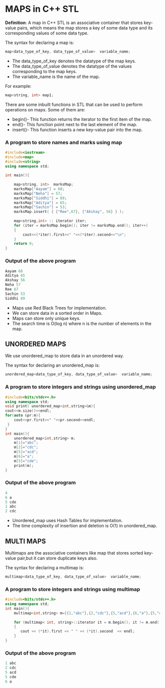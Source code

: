 # MAPS in C++ STL

**Definition**: A map in C++ STL is an associative container that stores key-value pairs, which means the map stores a key of some data type and its corresponding values of some data type. 

The syntax for declaring a map is:
```c++
map<data_type_of_key, data_type_of_value>  variable_name;
```
- The data_type_of_key denotes the datatype of the map keys.
- The data_type_of_value denotes the datatype of the values corresponding to the map keys.
- The variable_name is the name of the map.

For example:
```c++
map<string, int> map1;
```
There are some inbuilt functions in STL that can be used to perform operations on maps.
Some of them are:
- begin()- This function returns the iterator to the first item of the map.
- end()- This function point next to the last element of the map.
- insert()- This function inserts a new key-value pair into the map.

### A program to store names and marks using map

```c++
#include<iostream>
#include<map>
#include<string>
using namespace std;
 
int main(){
 
    map<string, int>  marksMap;
    marksMap["Aayam"] = 68;
    marksMap["Neha"] = 57;
    marksMap["Siddhi"] = 89;
    marksMap["Aditya"] = 65;
    marksMap["Sachin"] = 53;
    marksMap.insert( { {"Ree",67}, {"Akshay", 56} } );
 
    map<string,int> :: iterator iter;
    for (iter = marksMap.begin(); iter != marksMap.end(); iter++)
    {
        cout<<(*iter).first<<" "<<(*iter).second<<"\n";
    }
    return 0;
}
```
### Output of the above program

```c++
Aayam 68
Aditya 65
Akshay 56
Neha 57
Ree 67
Sachin 53
Siddhi 89
```
- Maps use Red Black Trees for implementation. 
- We can store data in a sorted order in  Maps. 
- Maps can store only unique keys.
- The search time is O(log n) where n is the number of elements in the map.

## UNORDERED MAPS

We use unordered_map to store data in an unordered way.

The syntax for declaring an unordered_map is:
```c++
unordered_map<data_type_of_key, data_type_of_value>  variable_name;
```
### A program to store integers and strings using unordered_map

```c++
#include<bits/stdc++.h>
using namespace std;
void print( unordered_map<int,string>&m){
cout<<m.size()<<endl;
for(auto &pr:m){
    cout<<pr.first<<" "<<pr.second<<endl;
 }
}
int main(){
    unordered_map<int,string> m;
    m[1]="abc";
    m[2]="cdc";
    m[5]="acd";
    m[6]="a";
    m[5]="cde";
    print(m);
}
```
### Output of the above program
```c++
4
6 a
5 cde
1 abc
2 cdc
```
- Unordered_map uses Hash Tables for implementation.
- The time complexity of insertion and deletion is O(1) in unordered_map.

## MULTI MAPS

Multimaps are the associative containers like map that stores sorted key-value pair,but it can store duplicate keys also.

The syntax for declaring a multimap is:
```c++
multimap<data_type_of_key, data_type_of_value>  variable_name;
```
### A program to store integers and strings using multimap

```c++
#include<bits/stdc++.h>
using namespace std;
int main(){
    multimap<int,string> m={{1,"abc"},{2,"cdc"},{5,"acd"},{6,"a"},{5,"cde"}};
    
    for (multimap< int, string>::iterator it = m.begin(); it != m.end(); ++it)  
    {  
       cout << (*it).first << " " << (*it).second  << endl;  
    }  
}
```
### Output of the above program

```c++
1 abc
2 cdc
5 acd
5 cde
6 a
```